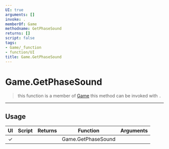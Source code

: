 ```yaml
---
UI: true
arguments: []
invoke: .
memberOf: Game
methodname: GetPhaseSound
returns: []
script: false
tags:
- Game/_function
- function/UI
title: Game.GetPhaseSound
---
```

# Game.GetPhaseSound
> this function is a member of [Game](civ-6/lua/Game.md)
> this method can be invoked with `.`
-----
## Usage
|  UI | Script | Returns | Function | Arguments |
|:---:|:------:|-------:|:--------:|:---------|
|✓| ||Game.GetPhaseSound||
